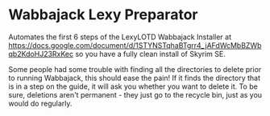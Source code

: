 # Wabbajack Lexy Preparator
Automates the first 6 steps of the LexyLOTD Wabbajack Installer at https://docs.google.com/document/d/1STYNSTqhaBTgrr4_jAFdWcMbBZWbqb2KdoHJ23RxKec so you have a fully clean install of Skyrim SE.

Some people had some trouble with finding all the directories to delete prior to running Wabbajack, this should ease the pain!
If it finds the directory that is in a step on the guide, it will ask you whether you want to delete it. To be sure, deletions aren't permanent - they just go to the recycle bin, just as you would do regularly.
